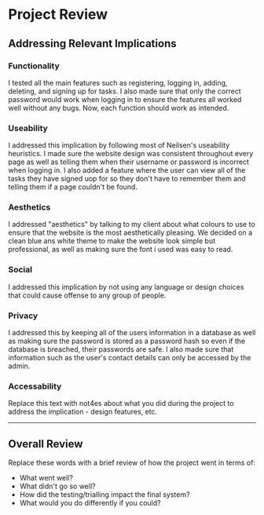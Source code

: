 # Project Review

## Addressing Relevant Implications

### Functionality

I tested all the main features such as registering, logging in, adding, deleting, and signing up for tasks. I also made sure that only the correct password would work when logging in to ensure the features all worked well without any bugs. Now, each function should work as intended.


### Useability

I addressed this implication by following most of Neilsen's useability heuristics. I made sure the website design was consistent throughout every page as well as telling them when their username or password is incorrect when logging in. I also added a feature where the user can view all of the tasks they have signed uop for so they don't have to remember them and telling them if a page couldn't be found.


### Aesthetics

I addressed "aesthetics" by talking to my client about what colours to use to ensure that the website is the most aesthetically pleasing. We decided on a clean blue ans white theme to make the website look simple but professional, as well as making sure the font i used was easy to read.


### Social

I addressed this implication by not using any language or design choices that could cause offense to any group of people.


### Privacy

I addressed this by keeping all of the users information in a database as well as making sure the password is stored as a password hash so even if the database is breached, their passwords are safe. I also made sure that information such as the user's contact details can only be accessed by the admin.


### Accessability

Replace this text with not4es about what you did during the project to address the implication - design features, etc.


---

## Overall Review

Replace these words with a brief review of how the project went in terms of:
- What went well?
- What didn't go so well?
- How did the testing/trialling impact the final system?
- What would you do differently if you could?

